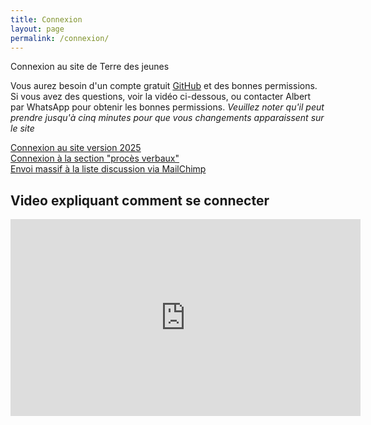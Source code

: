 ```yaml
---
title: Connexion
layout: page
permalink: /connexion/
---
```

Connexion au site de Terre des jeunes

Vous aurez besoin d'un compte gratuit <a href="https://github.com">GitHub</a> et des bonnes permissions. Si vous avez des questions, voir la vidéo ci-dessous, ou contacter Albert par WhatsApp pour obtenir les bonnes permissions. *Veuillez noter qu'il peut prendre jusqu'à cinq minutes pour que vous changements apparaissent sur le site*
<div class="tdj-button-wrapper">
  <a class="btn btn-primary" href="http://www.terredesjeunes.org/admin/" title="Ajouter du contenu au site 2025">Connexion au site version 2025</a>
</div>
<div class="tdj-button-wrapper">
  <a class="btn btn-secondary" href="https://github.com/alberto56/tdj-suivi/tree/master/proces-verbaux" title="Ajouter ou modifier les PVs">Connexion à la section
  "procès verbaux"</a>
</div>
<div class="tdj-button-wrapper">
  <a class="btn btn-secondary" href="https://mailchimp.com" title="Ajouter ou modifier les PVs">Envoi massif à la liste
  discussion via MailChimp</a>
</div>
<h2>Video expliquant comment se connecter</h2>
<div class="tdj-media">
  <iframe width="560" height="315" src="https://www.youtube.com/embed/U2njUQ-ih38" title="YouTube video player" frameborder="0" allow="accelerometer; autoplay; clipboard-write; encrypted-media; gyroscope; picture-in-picture" allowfullscreen=""></iframe>
</div>
<script src="https://cdn.jsdelivr.net/npm/bootstrap@5.2.2/dist/js/bootstrap.min.js"></script>
